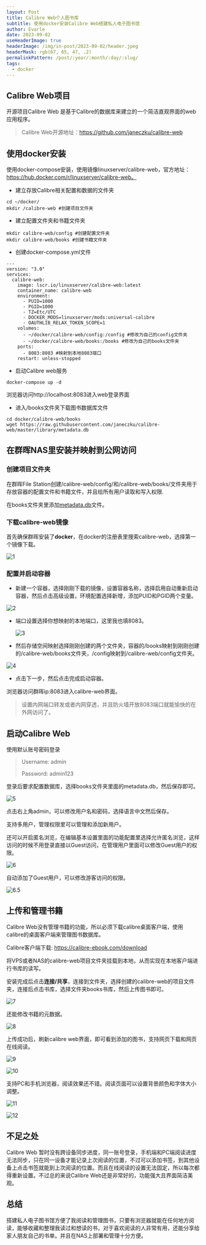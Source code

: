 ```yaml
---
layout: Post
title: Calibre Web个人图书库
subtitle: 使用docker安装Calibre Web搭建私人电子图书馆
author: Evarle
date: 2023-09-02
useHeaderImage: true
headerImage: /img/in-post/2023-09-02/header.jpeg
headerMask: rgb(67, 65, 47, .2)
permalinkPattern: /post/:year/:month/:day/:slug/
tags:
  - docker
---
```


## Calibre Web项目

开源项目Calibre Web 是基于Calibre的数据库来建立的一个简洁直观界面的web应用程序。

> Calibre Web开源地址：https://github.com/janeczku/calibre-web

## 使用docker安装

使用docker-compose安装，使用镜像linuxserver/calibre-web，官方地址：https://hub.docker.com/r/linuxserver/calibre-web。

* 建立存放Calibre相关配置和数据的文件夹

```
cd ~/docker/
mkdir /calibre-web #创建项目文件夹
```

* 建立配置文件夹和书籍文件夹

```
mkdir calibre-web/config #创建配置文件夹
mkdir calibre-web/books #创建书籍文件夹
```

* 创建docker-compose.yml文件

```
---
version: "3.0"
services:
  calibre-web:
    image: lscr.io/linuxserver/calibre-web:latest
    container_name: calibre-web
    environment:
      - PUID=1000
      - PGID=1000
      - TZ=Etc/UTC
      - DOCKER_MODS=linuxserver/mods:universal-calibre 
      - OAUTHLIB_RELAX_TOKEN_SCOPE=1
    volumes:
      - ~/docker/calibre-web/config:/config #修改为自己的config文件夹
      - ~/docker/calibre-web/books:/books #修改为自己的books文件夹
    ports:
      - 8083:8083 #映射到本地8083端口
    restart: unless-stopped
```

* 启动Calibre web服务

```
docker-compose up -d
```

浏览器访问http://localhost:8083进入web登录界面

* 进入/books文件夹下载图书数据库文件

```
cd docker/calibre-web/books
wget https://raw.githubusercontent.com/janeczku/calibre-web/master/library/metadata.db
```

## 在群晖NAS里安装并映射到公网访问

### 创建项目文件夹

在群晖File Station创建/calibre-web/config/和/calibre-web/books/文件夹用于存放容器的配置文件和书籍文件，并且给所有用户读取和写入权限.

在books文件夹里添加[metadata.db](https://raw.githubusercontent.com/janeczku/calibre-web/master/library/metadata.db)文件。

### 下载calibre-web镜像

首先确保群晖安装了**docker**，在docker的注册表里搜索calibre-web，选择第一个镜像下载。

![1](/img/in-post/2023-09-02/1.png)

### 配置并启动容器

* 新建一个容器，选择刚刚下载的镜像，设置容器名称，选择启用自动重新启动容器，然后点击高级设置，环境配置选择新增，添加PUID和PGID两个变量。	

![2](/img/in-post/2023-09-02/2.png)

* 端口设置选择你想映射的本地端口，这里我也填8083。

  ![3](/img/in-post/2023-09-02/3.png)

* 然后存储空间映射选择刚刚创建的两个文件夹，容器的/books映射到刚刚创建的/calibre-web/books文件夹，/config映射到/calibre-web/config文件夹。

![4](/img/in-post/2023-09-02/4.png)

* 点击下一步，然后点击完成启动容器。

浏览器访问群晖ip:8083进入calibre-web界面。

> 设置内网端口转发或者内网穿透，并且防火墙开放8083端口就能愉快的在外网访问了。

## 启动Calibre Web

使用默认账号密码登录

> Username: admin
>
> Password: admin123

登录后要求配置数据库，选择books文件夹里面的metadata.db，然后保存即可。

![5](/img/in-post/2023-09-02/5.png)

点击右上角admin，可以修改用户名和密码，选择语言中文然后保存。

支持多用户，管理权限里可以管理和添加新用户。

还可以开启匿名浏览，在编辑基本设置里面的功能配置里选择允许匿名浏览，这样访问的时候不用登录直接以Guest访问，在管理用户里面可以修改Guest用户的权限。

![6](/img/in-post/2023-09-02/6.png)

自动添加了Guest用户，可以修改游客访问的权限。

![6.5](/img/in-post/2023-09-02/6.5.png)

## 上传和管理书籍

Calibre Web没有管理书籍的功能，所以必须下载calibre桌面客户端，使用calibre的桌面客户端来管理图书数据库。

Calibre客户端下载: https://calibre-ebook.com/download

将VPS或者NAS的calibre-web项目文件夹挂载到本地，从而实现在本地客户端进行书库的读写。

安装完成后点击**连接/共享**，连接到文件夹，选择创建的calibre-web的项目文件夹，连接后点击书库，选择文件夹books书库，然后上传图书即可。

![7](/img/in-post/2023-09-02/7.png)

还能修改书籍的元数据。

![8](/img/in-post/2023-09-02/8.png)

上传成功后，刷新calibre web界面，即可看到添加的图书，支持网页下载和网页在线阅读。

![9](/img/in-post/2023-09-02/9.png)

![10](/img/in-post/2023-09-02/10.png)

支持PC和手机浏览器，阅读效果还不错。阅读页面可以设置背景颜色和字体大小调整。

![11](/img/in-post/2023-09-02/11.png)

![12](/img/in-post/2023-09-02/12.png)

## 不足之处

Calibre Web 暂时没有跨设备同步进度，同一账号登录，手机端和PC端阅读进度无法同步，只在同一设备才能记录上次阅读的位置，不过可以添加书签，到其他设备上点击书签就能到上次阅读的位置。而且在线阅读的设置无法固定，所以每次都得重新设置。不过总的来说Calibre Web还是非常好的，功能强大且界面简洁美观。

## 总结

搭建私人电子图书馆方便了我阅读和管理图书，只要有浏览器就能在任何地方阅读，能够收藏和整理我读过和想读的书，对于喜欢阅读的人非常有用，还能分享给家人朋友自己的书单。并且在NAS上部署和管理十分方便。